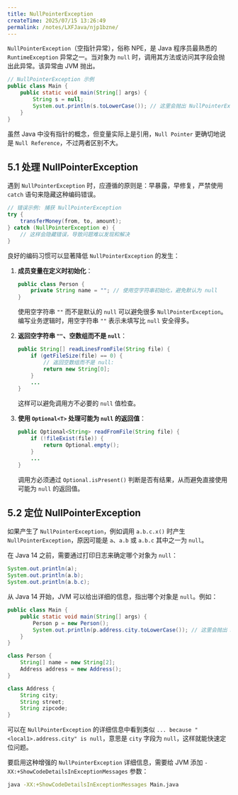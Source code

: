 ```yaml
---
title: NullPointerException
createTime: 2025/07/15 13:26:49
permalink: /notes/LXFJava/njp1bzne/
---
```

`NullPointerException`（空指针异常），俗称 NPE，是 Java 程序员最熟悉的 `RuntimeException` 异常之一。当对象为 `null` 时，调用其方法或访问其字段会抛出此异常。该异常由 JVM 抛出。

```java
// NullPointerException 示例
public class Main {
    public static void main(String[] args) {
        String s = null;
        System.out.println(s.toLowerCase()); // 这里会抛出 NullPointerException
    }
}
```

虽然 Java 中没有指针的概念，但变量实际上是引用，`Null Pointer` 更确切地说是 `Null Reference`，不过两者区别不大。

## 5.1 处理 NullPointerException

遇到 `NullPointerException` 时，应遵循的原则是：早暴露，早修复，严禁使用 `catch` 语句来隐藏这种编码错误。

```java
// 错误示例: 捕获 NullPointerException
try {
    transferMoney(from, to, amount);
} catch (NullPointerException e) {
    // 这样会隐藏错误，导致问题难以发现和解决
}
```

良好的编码习惯可以显著降低 `NullPointerException` 的发生：

1.  **成员变量在定义时初始化**：

    ```java
    public class Person {
        private String name = ""; // 使用空字符串初始化，避免默认为 null
    }
    ```

    使用空字符串 `""` 而不是默认的 `null` 可以避免很多 `NullPointerException`。编写业务逻辑时，用空字符串 `""` 表示未填写比 `null` 安全得多。

2.  **返回空字符串 `""`、空数组而不是 `null`**：

    ```java
    public String[] readLinesFromFile(String file) {
        if (getFileSize(file) == 0) {
            // 返回空数组而不是 null:
            return new String[0];
        }
        ...
    }
    ```

    这样可以避免调用方不必要的 `null` 值检查。

3.  **使用 `Optional<T>` 处理可能为 `null` 的返回值**：

    ```java
    public Optional<String> readFromFile(String file) {
        if (!fileExist(file)) {
            return Optional.empty();
        }
        ...
    }
    ```

    调用方必须通过 `Optional.isPresent()` 判断是否有结果，从而避免直接使用可能为 `null` 的返回值。

## 5.2 定位 NullPointerException

如果产生了 `NullPointerException`，例如调用 `a.b.c.x()` 时产生 `NullPointerException`，原因可能是 `a`、`a.b` 或 `a.b.c` 其中之一为 `null`。

在 Java 14 之前，需要通过打印日志来确定哪个对象为 `null`：

```java
System.out.println(a);
System.out.println(a.b);
System.out.println(a.b.c);
```

从 Java 14 开始，JVM 可以给出详细的信息，指出哪个对象是 `null`。例如：

```java
public class Main {
    public static void main(String[] args) {
        Person p = new Person();
        System.out.println(p.address.city.toLowerCase()); // 这里会抛出 NullPointerException
    }
}

class Person {
    String[] name = new String[2];
    Address address = new Address();
}

class Address {
    String city;
    String street;
    String zipcode;
}
```

可以在 `NullPointerException` 的详细信息中看到类似 `... because "<local1>.address.city" is null`，意思是 `city` 字段为 `null`，这样就能快速定位问题。

要启用这种增强的 `NullPointerException` 详细信息，需要给 JVM 添加 `-XX:+ShowCodeDetailsInExceptionMessages` 参数：

```bash
java -XX:+ShowCodeDetailsInExceptionMessages Main.java
```

